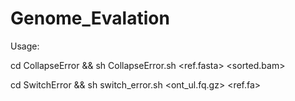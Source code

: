 # Genome_Evalation
Usage: 

cd CollapseError && sh CollapseError.sh <ref.fasta> <sorted.bam>

cd SwitchError && sh switch_error.sh <ont_ul.fq.gz> <ref.fa> <thread>


